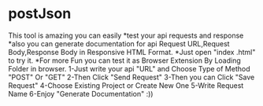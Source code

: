 # postJson
This tool is amazing you can easily 
*test your api requests and response 
*also you can generate documentation for api Request URL,Request Body,Response Body in Responsive HTML Format. 
*Just open "index .html" to try it. 
*For more Fun you can test it as Browser Extension By Loading Folder in browser.
1-Just write your api "URL" and Choose Type of Method "POST" Or  "GET" 
2-Then Click "Send Request" 
3-Then you can Click "Save Request" 
4-Choose Existing Project or Create New One
5-Write Request Name 
6-Enjoy "Generate Documentation" :)) 

